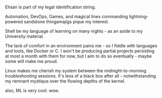 Ehsan is part of my legal identification string.

Automation, DevOps, Games, and magical lines commanding lightning-powered sandstone thingamajigs pique my interest.

Shell be my language of learning on many nights - as an aside to my University material.

The lack of comfort in an environment pains me - so I fiddle with languages and tools, like Docker or C. I won't be producing partial projects persisting at most a month with them for now, but I aim to do so eventually - maybe some will make me proud.  

Linux makes me cherish my system between the midnight-to-morning troubleshooting sessions. It's less of a black box after all - notwithstanding my remnant mystique over the flowing depths of the kernel.

also, ML is very cool. wow.

<!---
MehsterTurdlord/MehsterTurdlord is a ✨ special ✨ repository because its `README.md` (this file) appears on your GitHub profile.
You can click the Preview link to take a look at your changes.
--->
